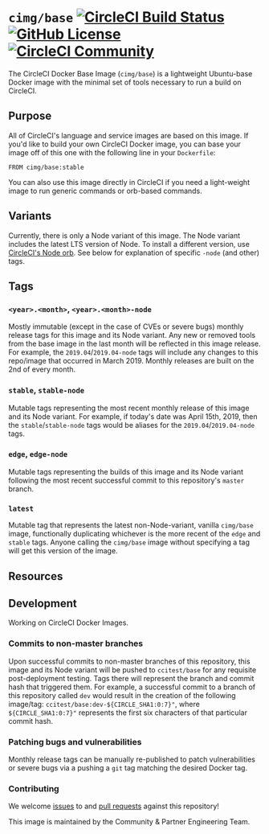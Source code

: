 # `cimg/base` [![CircleCI Build Status](https://circleci.com/gh/CircleCI-Public/cimg-base.svg?style=shield "CircleCI Build Status")](https://circleci.com/gh/CircleCI-Public/cimg-base) [![GitHub License](https://img.shields.io/badge/license-MIT-lightgrey.svg)](https://raw.githubusercontent.com/CircleCI-Public/cimg-base/master/LICENSE) [![CircleCI Community](https://img.shields.io/badge/community-CircleCI%20Discuss-343434.svg)](https://discuss.circleci.com/c/ecosystem/images)

The CircleCI Docker Base Image (`cimg/base`) is a lightweight Ubuntu-base Docker image with the minimal set of tools necessary to run a build on CircleCI.


## Purpose

All of CircleCI's language and service images are based on this image.
If you'd like to build your own CircleCI Docker image, you can base your image off of this one with the following line in your `Dockerfile`:

```
FROM cimg/base:stable
```

You can also use this image directly in CircleCI if you need a light-weight image to run generic commands or orb-based commands.

## Variants

Currently, there is only a Node variant of this image. The Node variant includes the latest LTS version of Node. To install a different version, use [CircleCI's Node orb](http://circleci.com/orbs/registry/orb/circleci/node#commands-install-node). See below for explanation of specific `-node` (and other) tags.

## Tags

### `<year>.<month>`, `<year>.<month>-node`
Mostly immutable (except in the case of CVEs or severe bugs) monthly release tags for this image and its Node variant. Any new or removed tools from the base image in the last month will be reflected in this image release. For example, the `2019.04`/`2019.04-node` tags will include any changes to this repo/image that occurred in March 2019. Monthly releases are built on the 2nd of every month.

### `stable`, `stable-node`
Mutable tags representing the most recent monthly release of this image and its Node variant. For example, if today's date was April 15th, 2019, then the `stable`/`stable-node` tags would be aliases for the `2019.04`/`2019.04-node` tags.

### `edge`, `edge-node`
Mutable tags representing the builds of this image and its Node variant following the most recent successful commit to this repository's `master` branch.

### `latest`
Mutable tag that represents the latest non-Node-variant, vanilla `cimg/base` image, functionally duplicating whichever is the more recent of the `edge` and `stable` tags. Anyone calling the `cimg/base` image without specifying a tag will get this version of the image.


## Resources

[CircleCI Docker Image Docs]: https://circleci.com/docs/2.0/circleci-images/#section=configuration
[Docker Docs]: https://docs.docker.com/engine/docker-overview/

## Development

Working on CircleCI Docker Images.

### Commits to non-master branches
Upon successful commits to non-master branches of this repository, this image and its Node variant will be pushed to `ccitest/base` for any requisite post-deployment testing. Tags there will represent the branch and commit hash that triggered them. For example, a successful commit to a branch of this repository called `dev` would result in the creation of the following image/tag: `ccitest/base:dev-${CIRCLE_SHA1:0:7}"`, where `${CIRCLE_SHA1:0:7}"` represents the first six characters of that particular commit hash.

### Patching bugs and vulnerabilities
Monthly release tags can be manually re-published to patch vulnerabilities or severe bugs via a pushing a `git` tag matching the desired Docker tag.

### Contributing
We welcome [issues](https://github.com/cimg/base/issues) to and [pull requests](https://github.com/cimg/base/pulls) against this repository!

This image is maintained by the Community & Partner Engineering Team.
